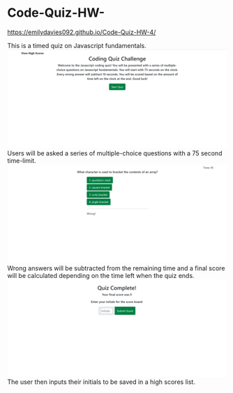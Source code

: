 # Code-Quiz-HW-
https://emilydavies092.github.io/Code-Quiz-HW-4/

This is a timed quiz on Javascript fundamentals. 
![screenshot](/assets/images/screenshot1.PNG "Step 1")
Users will be asked a series of multiple-choice questions with a 75 second time-limit. 
![screenshot](/assets/images/screenshot2.PNG "Step 2")
Wrong answers will be subtracted from the remaining time and a final score will be calculated depending on the time left when the quiz ends. 
![screenshot](/assets/images/screenshot3.PNG "Step 3")
The user then inputs their initials to be saved in a high scores list.

